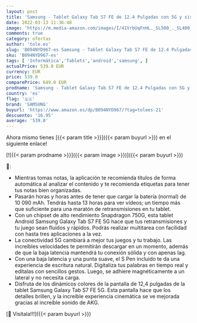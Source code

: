 ```yaml
---
layout: post
title: 'Samsung - Tablet Galaxy Tab S7 FE de 12.4 Pulgadas con 5G y sistema operativo Android 64 GB  Plata  ES versión'
date: 2022-03-13 11:36:48
image: 'https://m.media-amazon.com/images/I/41VrbUqFnHL._SL500_._SL400_.jpg'
comments: true
category: ofertas
author: 'tole.es'
slug: 'B094NYD967-es Samsung - Tablet Galaxy Tab S7 FE de 12.4 Pulgadas con 5G...'
sku: 'B094NYD967-es'
tags: [ 'Informática','Tablets','android','samsung', ]
actualPrice: 539.0 EUR
currency: EUR
price: 539.0
comparePrice: 649.0 EUR
prodname: 'Samsung - Tablet Galaxy Tab S7 FE de 12.4 Pulgadas con 5G y sistema operativo Android 64 GB  Plata  ES versión'
country: 'es'
flag: '🇪🇸'
brand: 'SAMSUNG'
buyurl: 'https://www.amazon.es/dp/B094NYD967/?tag=tolees-21'
descuento: '16.95'
average: '539.0'
---
```


Ahora mismo tienes [{{< param title >}}]({{< param buyurl >}}) en el siguiente enlace!

[![{{< param prodname >}}]({{< param image >}})]({{< param buyurl >}})

🔎:

- Mientras tomas notas, la aplicación te recomienda títulos de forma automática al analizar el contenido y te recomienda etiquetas para tener tus notas bien organizadas.
- Pasarán horas y horas antes de tener que cargar la batería (normal) de 10 090 mAh. Tendrás hasta 13 horas para ver vídeos; un tiempo más que suficiente para una maratón de retransmisiones en tu tablet.
- Con un chipset de alto rendimiento Snapdragon 750G, esta tablet Android Samsung Galaxy Tab S7 FE 5G hace que tus retransmisiones y tu juego sean fluidos y rápidos. Podrás realizar multitarea con facilidad con hasta tres aplicaciones a la vez.
- La conectividad 5G cambiará a mejor tus juegos y tu trabajo. Las increíbles velocidades te permitirán descargar en un momento, además de que la baja latencia mantendrá tu conexión sólida y con apenas lag.
- Con una baja latencia y una punta suave, el S Pen incluido te da una experiencia de escritura natural. Digitaliza tus palabras en tiempo real y edítalas con sencillos gestos. Luego, se adhiere magnéticamente a un lateral y no necesita carga.
- Disfruta de los dinámicos colores de la pantalla de 12,4 pulgadas de la tablet Samsung Galaxy Tab S7 FE 5G. Esta pantalla hace que los detalles brillen, y la increíble experiencia cinemática se ve mejorada gracias al increíble sonido de AKG.

[🛒 Visítala!!!]({{< param buyurl >}})
